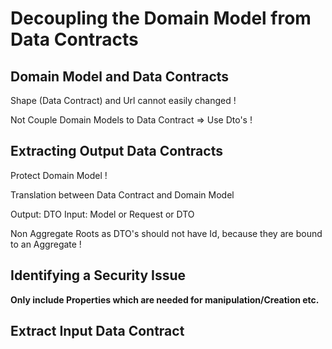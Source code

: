# Decoupling the Domain Model from Data Contracts

## Domain Model and Data Contracts

Shape (Data Contract) and Url cannot easily changed !

Not Couple Domain Models to Data Contract => Use Dto's !

## Extracting Output Data Contracts

Protect Domain Model !

Translation between Data Contract and Domain Model

Output: DTO
Input: Model or Request or DTO

Non Aggregate Roots as DTO's should not have Id, because they are bound to an Aggregate !

## Identifying a Security Issue

**Only include Properties which are needed for manipulation/Creation etc.**

## Extract Input Data Contract

